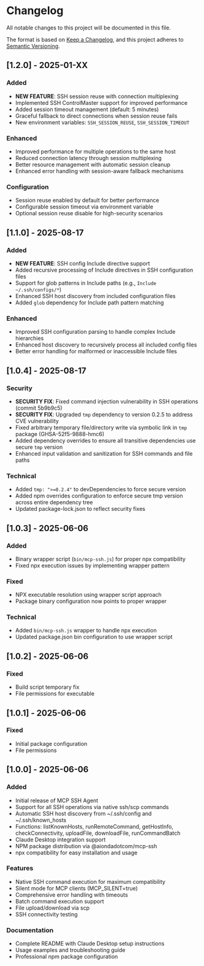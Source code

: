 # Changelog

All notable changes to this project will be documented in this file.

The format is based on [Keep a Changelog](https://keepachangelog.com/en/1.0.0/),
and this project adheres to [Semantic Versioning](https://semver.org/spec/v2.0.0.html).

## [1.2.0] - 2025-01-XX

### Added
- **NEW FEATURE**: SSH session reuse with connection multiplexing
- Implemented SSH ControlMaster support for improved performance
- Added session timeout management (default: 5 minutes)
- Graceful fallback to direct connections when session reuse fails
- New environment variables: `SSH_SESSION_REUSE`, `SSH_SESSION_TIMEOUT`

### Enhanced
- Improved performance for multiple operations to the same host
- Reduced connection latency through session multiplexing
- Better resource management with automatic session cleanup
- Enhanced error handling with session-aware fallback mechanisms

### Configuration
- Session reuse enabled by default for better performance
- Configurable session timeout via environment variable
- Optional session reuse disable for high-security scenarios

## [1.1.0] - 2025-08-17

### Added
- **NEW FEATURE**: SSH config Include directive support
- Added recursive processing of Include directives in SSH configuration files
- Support for glob patterns in Include paths (e.g., `Include ~/.ssh/configs/*`)
- Enhanced SSH host discovery from included configuration files
- Added `glob` dependency for Include path pattern matching

### Enhanced
- Improved SSH configuration parsing to handle complex Include hierarchies
- Enhanced host discovery to recursively process all included config files
- Better error handling for malformed or inaccessible Include files

## [1.0.4] - 2025-08-17

### Security
- **SECURITY FIX**: Fixed command injection vulnerability in SSH operations (commit 5b9b9c5)
- **SECURITY FIX**: Upgraded `tmp` dependency to version 0.2.5 to address CVE vulnerability
- Fixed arbitrary temporary file/directory write via symbolic link in `tmp` package (GHSA-52f5-9888-hmc6)
- Added dependency overrides to ensure all transitive dependencies use secure `tmp` version
- Enhanced input validation and sanitization for SSH commands and file paths

### Technical
- Added `tmp: ">=0.2.4"` to devDependencies to force secure version
- Added npm overrides configuration to enforce secure tmp version across entire dependency tree
- Updated package-lock.json to reflect security fixes

## [1.0.3] - 2025-06-06

### Added
- Binary wrapper script (`bin/mcp-ssh.js`) for proper npx compatibility
- Fixed npx execution issues by implementing wrapper pattern

### Fixed
- NPX executable resolution using wrapper script approach
- Package binary configuration now points to proper wrapper

### Technical
- Added `bin/mcp-ssh.js` wrapper to handle npx execution
- Updated package.json bin configuration to use wrapper script

## [1.0.2] - 2025-06-06

### Fixed
- Build script temporary fix
- File permissions for executable

## [1.0.1] - 2025-06-06

### Fixed
- Initial package configuration
- File permissions

## [1.0.0] - 2025-06-06

### Added
- Initial release of MCP SSH Agent
- Support for all SSH operations via native ssh/scp commands
- Automatic SSH host discovery from ~/.ssh/config and ~/.ssh/known_hosts
- Functions: listKnownHosts, runRemoteCommand, getHostInfo, checkConnectivity, uploadFile, downloadFile, runCommandBatch
- Claude Desktop integration support
- NPM package distribution via @aiondadotcom/mcp-ssh
- npx compatibility for easy installation and usage

### Features
- Native SSH command execution for maximum compatibility
- Silent mode for MCP clients (MCP_SILENT=true)
- Comprehensive error handling with timeouts
- Batch command execution support
- File upload/download via scp
- SSH connectivity testing

### Documentation
- Complete README with Claude Desktop setup instructions
- Usage examples and troubleshooting guide
- Professional npm package configuration
